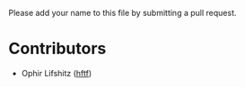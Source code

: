 Please add your name to this file by submitting a pull request.

# Contributors

- Ophir Lifshitz ([hftf](https://github.com/hftf))
